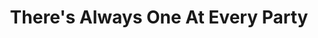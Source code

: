 ---
ee_id: '72'
site: '1'
type: '2'
url: 2010-003-theres-always-one-at-every-party
title: There's Always One At Every Party
year: '2010'
display_year: '2010'
medium: Youtube video
dims:
pitch: "​Seinfeld super-cut of all scenes dealing with Kramer’s coffee table about
  coffee tables."
ps: I was making a show, and thought it needed some ​Seinfeld,​....so I made this.
  . :)
live_url:
related:
youtube: 'https://www.youtube.com/watch?v=3QjTPA-Ib9E

  '
related_code:
imgs: one-at-every-party-2010-003-still-1-database-ih_1.jpg
subheading:
download:
add_credit:
add_credits:
commission:
layout: things-i-made
---